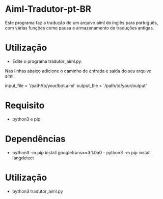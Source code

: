 # Aiml-Tradutor-pt-BR
Este programa faz a tradução de um arquivo aiml do inglês para português, com várias funções como pausa e armazenamento de traduções antigas.

# Utilização
- Edite o programa tradutor_aiml.py.

Nas linhas abaixo adicione o caminho de entrada e saída do seu arquivo aiml.

input_file = '/path/to/your/bot.aiml'
output_file = '/path/to/your/output'

# Requisito
- python3 e pip

# Dependências
- python3 -m pip install googletrans==3.1.0a0 - python3 -m pip install langdetect

# Utilização
- python3 tradutor_aiml.py
